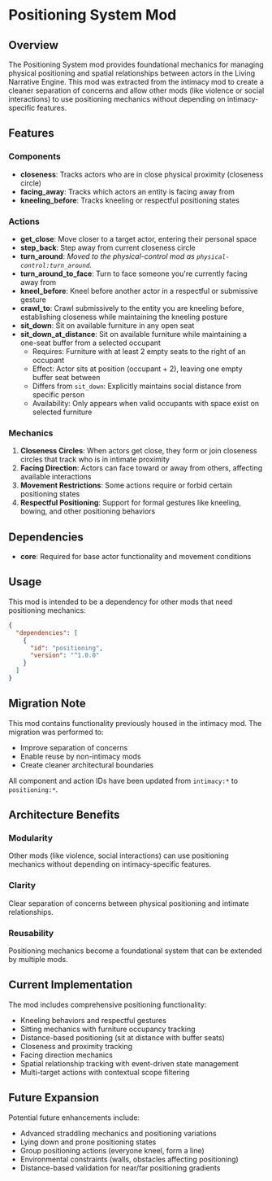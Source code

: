 # Positioning System Mod

## Overview

The Positioning System mod provides foundational mechanics for managing physical positioning and spatial relationships between actors in the Living Narrative Engine. This mod was extracted from the intimacy mod to create a cleaner separation of concerns and allow other mods (like violence or social interactions) to use positioning mechanics without depending on intimacy-specific features.

## Features

### Components

- **closeness**: Tracks actors who are in close physical proximity (closeness circle)
- **facing_away**: Tracks which actors an entity is facing away from
- **kneeling_before**: Tracks kneeling or respectful positioning states

### Actions

- **get_close**: Move closer to a target actor, entering their personal space
- **step_back**: Step away from current closeness circle
- **turn_around**: _Moved to the physical-control mod as `physical-control:turn_around`._
- **turn_around_to_face**: Turn to face someone you're currently facing away from
- **kneel_before**: Kneel before another actor in a respectful or submissive gesture
- **crawl_to**: Crawl submissively to the entity you are kneeling before, establishing closeness while maintaining the kneeling posture
- **sit_down**: Sit on available furniture in any open seat
- **sit_down_at_distance**: Sit on available furniture while maintaining a one-seat buffer from a selected occupant
  - Requires: Furniture with at least 2 empty seats to the right of an occupant
  - Effect: Actor sits at position (occupant + 2), leaving one empty buffer seat between
  - Differs from `sit_down`: Explicitly maintains social distance from specific person
  - Availability: Only appears when valid occupants with space exist on selected furniture

### Mechanics

1. **Closeness Circles**: When actors get close, they form or join closeness circles that track who is in intimate proximity
2. **Facing Direction**: Actors can face toward or away from others, affecting available interactions
3. **Movement Restrictions**: Some actions require or forbid certain positioning states
4. **Respectful Positioning**: Support for formal gestures like kneeling, bowing, and other positioning behaviors

## Dependencies

- **core**: Required for base actor functionality and movement conditions

## Usage

This mod is intended to be a dependency for other mods that need positioning mechanics:

```json
{
  "dependencies": [
    {
      "id": "positioning",
      "version": "^1.0.0"
    }
  ]
}
```

## Migration Note

This mod contains functionality previously housed in the intimacy mod. The migration was performed to:

- Improve separation of concerns
- Enable reuse by non-intimacy mods
- Create cleaner architectural boundaries

All component and action IDs have been updated from `intimacy:*` to `positioning:*`.

## Architecture Benefits

### Modularity

Other mods (like violence, social interactions) can use positioning mechanics without depending on intimacy-specific features.

### Clarity

Clear separation of concerns between physical positioning and intimate relationships.

### Reusability

Positioning mechanics become a foundational system that can be extended by multiple mods.

## Current Implementation

The mod includes comprehensive positioning functionality:

- Kneeling behaviors and respectful gestures
- Sitting mechanics with furniture occupancy tracking
- Distance-based positioning (sit at distance with buffer seats)
- Closeness and proximity tracking
- Facing direction mechanics
- Spatial relationship tracking with event-driven state management
- Multi-target actions with contextual scope filtering

## Future Expansion

Potential future enhancements include:

- Advanced straddling mechanics and positioning variations
- Lying down and prone positioning states
- Group positioning actions (everyone kneel, form a line)
- Environmental constraints (walls, obstacles affecting positioning)
- Distance-based validation for near/far positioning gradients
